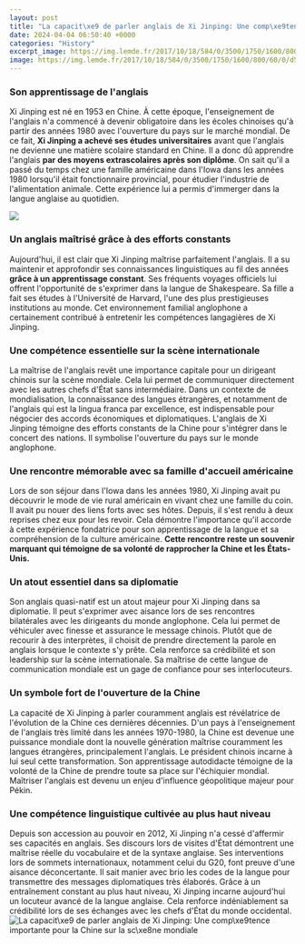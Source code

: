 ```yaml
---
layout: post
title: "La capacit\xe9 de parler anglais de Xi Jinping: Une comp\xe9tence importante pour la Chine sur la sc\xe8ne mondiale"
date: 2024-04-04 06:50:40 +0000
categories: "History"
excerpt_image: https://img.lemde.fr/2017/10/18/584/0/3500/1750/1600/800/60/0/d53f8fc_PEK47_CHINA-CONGRESS-_1018_11.JPG
image: https://img.lemde.fr/2017/10/18/584/0/3500/1750/1600/800/60/0/d53f8fc_PEK47_CHINA-CONGRESS-_1018_11.JPG
---
```


### Son apprentissage de l'anglais
Xi Jinping est né en 1953 en Chine. À cette époque, l'enseignement de l'anglais n'a commencé à devenir obligatoire dans les écoles chinoises qu'à partir des années 1980 avec l'ouverture du pays sur le marché mondial. De ce fait, **Xi Jinping a achevé ses études universitaires** avant que l'anglais ne devienne une matière scolaire standard en Chine. Il a donc dû apprendre l'anglais **par des moyens extrascolaires après son diplôme**. 
On sait qu'il a passé du temps chez une famille américaine dans l'Iowa dans les années 1980 lorsqu'il était fonctionnaire provincial, pour étudier l'industrie de l'alimentation animale. Cette expérience lui a permis d'immerger dans la langue anglaise au quotidien.

![](https://www.courrierinternational.com/sites/ci_master/files/styles/image_original_1280/public/assets/images/000_1ez4gb.jpg?itok=1KAecHMq)
### Un anglais maîtrisé grâce à des efforts constants
Aujourd'hui, il est clair que Xi Jinping maîtrise parfaitement l'anglais. Il a su maintenir et approfondir ses connaissances linguistiques au fil des années **grâce à un apprentissage constant**. Ses fréquents voyages officiels lui offrent l'opportunité de s'exprimer dans la langue de Shakespeare. 
Sa fille a fait ses études à l'Université de Harvard, l'une des plus prestigieuses institutions au monde. Cet environnement familial anglophone a certainement contribué à entretenir les compétences langagières de Xi Jinping.
### Une compétence essentielle sur la scène internationale
La maîtrise de l'anglais revêt une importance capitale pour un dirigeant chinois sur la scène mondiale. Cela lui permet de communiquer directement avec les autres chefs d'État sans intermédiaire. Dans un contexte de mondialisation, la connaissance des langues étrangères, et notamment de l'anglais qui est la lingua franca par excellence, est indispensable pour négocier des accords économiques et diplomatiques. 
L'anglais de Xi Jinping témoigne des efforts constants de la Chine pour s'intégrer dans le concert des nations. Il symbolise l'ouverture du pays sur le monde anglophone.
### Une rencontre mémorable avec sa famille d'accueil américaine
Lors de son séjour dans l'Iowa dans les années 1980, Xi Jinping avait pu découvrir le mode de vie rural américain en vivant chez une famille du coin. Il avait pu nouer des liens forts avec ses hôtes. 
Depuis, il s'est rendu à deux reprises chez eux pour les revoir. Cela démontre l'importance qu'il accorde à cette expérience fondatrice pour son apprentissage de la langue et sa compréhension de la culture américaine. **Cette rencontre reste un souvenir marquant qui témoigne de sa volonté de rapprocher la Chine et les États-Unis.**
### Un atout essentiel dans sa diplomatie
Son anglais quasi-natif est un atout majeur pour Xi Jinping dans sa diplomatie. Il peut s'exprimer avec aisance lors de ses rencontres bilatérales avec les dirigeants du monde anglophone. Cela lui permet de véhiculer avec finesse et assurance le message chinois. 
Plutôt que de recourir à des interprètes, il choisit de prendre directement la parole en anglais lorsque le contexte s'y prête. Cela renforce sa crédibilité et son leadership sur la scène internationale. Sa maîtrise de cette langue de communication mondiale est un gage de confiance pour ses interlocuteurs.
### Un symbole fort de l'ouverture de la Chine
La capacité de Xi Jinping à parler couramment anglais est révélatrice de l'évolution de la Chine ces dernières décennies. D'un pays à l'enseignement de l'anglais très limité dans les années 1970-1980, la Chine est devenue une puissance mondiale dont la nouvelle génération maîtrise couramment les langues étrangères, principalement l'anglais.
Le président chinois incarne à lui seul cette transformation. Son apprentissage autodidacte témoigne de la volonté de la Chine de prendre toute sa place sur l'échiquier mondial. Maîtriser l'anglais est devenu un enjeu d'influence géopolitique majeur pour Pékin.
### Une compétence linguistique cultivée au plus haut niveau
Depuis son accession au pouvoir en 2012, Xi Jinping n'a cessé d'affermir ses capacités en anglais. Ses discours lors de visites d'État démontrent une maîtrise réelle du vocabulaire et de la syntaxe anglaise. 
Ses interventions lors de sommets internationaux, notamment celui du G20, font preuve d'une aisance déconcertante. Il sait manier avec brio les codes de la langue pour transmettre des messages diplomatiques très élaborés.
Grâce à un entraînement constant au plus haut niveau, Xi Jinping incarne aujourd'hui un locuteur avancé de la langue anglaise. Cela renforce indéniablement sa crédibilité lors de ses échanges avec les chefs d'État du monde occidental.
![La capacit\xe9 de parler anglais de Xi Jinping: Une comp\xe9tence importante pour la Chine sur la sc\xe8ne mondiale](https://img.lemde.fr/2017/10/18/584/0/3500/1750/1600/800/60/0/d53f8fc_PEK47_CHINA-CONGRESS-_1018_11.JPG)